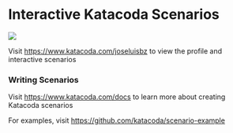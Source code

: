 # Interactive Katacoda Scenarios

[![](http://shields.katacoda.com/katacoda/joseluisbz/count.svg)](https://www.katacoda.com/joseluisbz "Get your profile on Katacoda.com")

Visit https://www.katacoda.com/joseluisbz to view the profile and interactive scenarios

### Writing Scenarios
Visit https://www.katacoda.com/docs to learn more about creating Katacoda scenarios

For examples, visit https://github.com/katacoda/scenario-example

